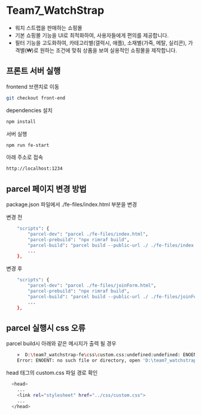 # Team7_WatchStrap
- 워치 스트랩을 판매하는 쇼핑몰
- 기본 쇼핑몰 기능을 UI로 최적화하여, 사용자들에게 편의를 제공합니다.
- 필터 기능을 고도화하여, 카테고리별(갤럭시, 애플), 소재별(가죽, 메탈, 실리콘), 가격별(₩)로 원하는 조건에 맞춰 상품을 보여 실용적인 쇼핑몰을 제작합니다.

 
## 프론트 서버 실행

frontend 브랜치로 이동

~~~bash  
git checkout front-end
~~~

dependencies 설치

~~~bash  
npm install
~~~

서버 실행

~~~bash  
npm run fe-start
~~~  

아래 주소로 접속

~~~bash  
http://localhost:1234
~~~  

## parcel 페이지 변경 방법

package.json 파일에서 ./fe-files/index.html 부분을 변경

변경 전

~~~bash  
    "scripts": {
        "parcel-dev": "parcel ./fe-files/index.html",
        "parcel-prebuild": "npx rimraf build",
        "parcel-build": "parcel build --public-url ./ ./fe-files/index.html --experimental-scope-hoisting --out-dir build", 
        ...
    },
~~~  

변경 후

~~~bash  
    "scripts": {
        "parcel-dev": "parcel ./fe-files/joinForm.html",
        "parcel-prebuild": "npx rimraf build",
        "parcel-build": "parcel build --public-url ./ ./fe-files/joinForm.html --experimental-scope-hoisting --out-dir build", 
        ...
    },
~~~  

## parcel 실행시 css 오류

parcel build시 아래와 같은 메시지가 출력 될 경우

~~~bash  
    ×  D:\team7_watchstrap-fe\css\custom.css:undefined:undefined: ENOENT: no such file or directory, open 'D:\team7_watchstrap-fe\css\custom.css'
    Error: ENOENT: no such file or directory, open 'D:\team7_watchstrap-fe\css\custom.css'
~~~  

head 태그의 custom.css 파일 경로 확인
~~~bash
  <head>
    ...
    <link rel="stylesheet" href="../css/custom.css">
    ...
  </head>
~~~


